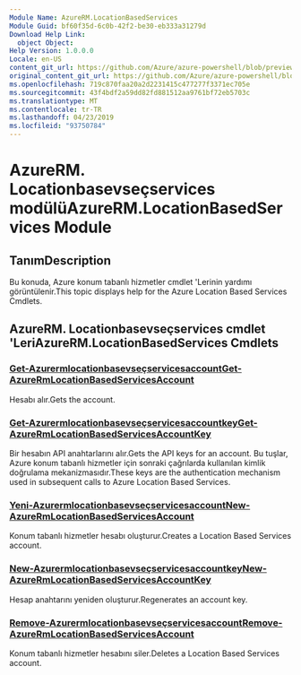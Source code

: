 ```yaml
---
Module Name: AzureRM.LocationBasedServices
Module Guid: bf60f35d-6c0b-42f2-be30-eb333a31279d
Download Help Link:
  object Object: 
Help Version: 1.0.0.0
Locale: en-US
content_git_url: https://github.com/Azure/azure-powershell/blob/preview/src/ResourceManager/LocationBasedServices/Commands.LocationBasedServices/help/AzureRM.LocationBasedServices.md
original_content_git_url: https://github.com/Azure/azure-powershell/blob/preview/src/ResourceManager/LocationBasedServices/Commands.LocationBasedServices/help/AzureRM.LocationBasedServices.md
ms.openlocfilehash: 719c870faa20a2d2231415c477277f3371ec705e
ms.sourcegitcommit: 43f4bdf2a59dd82fd881512aa9761bf72eb5703c
ms.translationtype: MT
ms.contentlocale: tr-TR
ms.lasthandoff: 04/23/2019
ms.locfileid: "93750784"
---
```

# <span data-ttu-id="5e308-101">AzureRM. Locationbasevseçservices modülü</span><span class="sxs-lookup"><span data-stu-id="5e308-101">AzureRM.LocationBasedServices Module</span></span>
## <span data-ttu-id="5e308-102">Tanım</span><span class="sxs-lookup"><span data-stu-id="5e308-102">Description</span></span>
<span data-ttu-id="5e308-103">Bu konuda, Azure konum tabanlı hizmetler cmdlet 'Lerinin yardımı görüntülenir.</span><span class="sxs-lookup"><span data-stu-id="5e308-103">This topic displays help for the Azure Location Based Services Cmdlets.</span></span>

## <span data-ttu-id="5e308-104">AzureRM. Locationbasevseçservices cmdlet 'Leri</span><span class="sxs-lookup"><span data-stu-id="5e308-104">AzureRM.LocationBasedServices Cmdlets</span></span>
### [<span data-ttu-id="5e308-105">Get-Azurermlocationbasevseçservicesaccount</span><span class="sxs-lookup"><span data-stu-id="5e308-105">Get-AzureRmLocationBasedServicesAccount</span></span>](Get-AzureRmLocationBasedServicesAccount.md)
<span data-ttu-id="5e308-106">Hesabı alır.</span><span class="sxs-lookup"><span data-stu-id="5e308-106">Gets the account.</span></span>

### [<span data-ttu-id="5e308-107">Get-Azurermlocationbasevseçservicesaccountkey</span><span class="sxs-lookup"><span data-stu-id="5e308-107">Get-AzureRmLocationBasedServicesAccountKey</span></span>](Get-AzureRmLocationBasedServicesAccountKey.md)
<span data-ttu-id="5e308-108">Bir hesabın API anahtarlarını alır.</span><span class="sxs-lookup"><span data-stu-id="5e308-108">Gets the API keys for an account.</span></span> <span data-ttu-id="5e308-109">Bu tuşlar, Azure konum tabanlı hizmetler için sonraki çağrılarda kullanılan kimlik doğrulama mekanizmasıdır.</span><span class="sxs-lookup"><span data-stu-id="5e308-109">These keys are the authentication mechanism used in subsequent calls to Azure Location Based Services.</span></span>

### [<span data-ttu-id="5e308-110">Yeni-Azurermlocationbasevseçservicesaccount</span><span class="sxs-lookup"><span data-stu-id="5e308-110">New-AzureRmLocationBasedServicesAccount</span></span>](New-AzureRmLocationBasedServicesAccount.md)
<span data-ttu-id="5e308-111">Konum tabanlı hizmetler hesabı oluşturur.</span><span class="sxs-lookup"><span data-stu-id="5e308-111">Creates a Location Based Services account.</span></span>

### [<span data-ttu-id="5e308-112">New-Azurermlocationbasevseçservicesaccountkey</span><span class="sxs-lookup"><span data-stu-id="5e308-112">New-AzureRmLocationBasedServicesAccountKey</span></span>](New-AzureRmLocationBasedServicesAccountKey.md)
<span data-ttu-id="5e308-113">Hesap anahtarını yeniden oluşturur.</span><span class="sxs-lookup"><span data-stu-id="5e308-113">Regenerates an account key.</span></span>

### [<span data-ttu-id="5e308-114">Remove-Azurermlocationbasevseçservicesaccount</span><span class="sxs-lookup"><span data-stu-id="5e308-114">Remove-AzureRmLocationBasedServicesAccount</span></span>](Remove-AzureRmLocationBasedServicesAccount.md)
<span data-ttu-id="5e308-115">Konum tabanlı hizmetler hesabını siler.</span><span class="sxs-lookup"><span data-stu-id="5e308-115">Deletes a Location Based Services account.</span></span>


